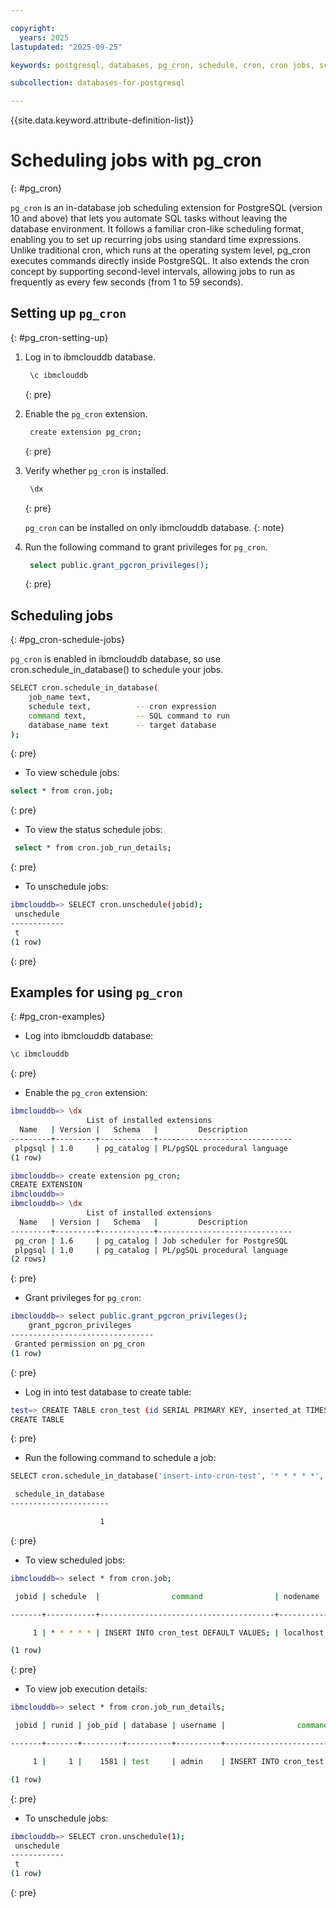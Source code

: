 ```yaml
---

copyright:
  years: 2025
lastupdated: "2025-09-25"

keywords: postgresql, databases, pg_cron, schedule, cron, cron jobs, schedule jobs, 

subcollection: databases-for-postgresql

---
```


{{site.data.keyword.attribute-definition-list}}

# Scheduling jobs with pg_cron
{: #pg_cron}

`pg_cron` is an in-database job scheduling extension for PostgreSQL (version 10 and above) that lets you automate SQL tasks without leaving the database environment. It follows a familiar cron-like scheduling format, enabling you to set up recurring jobs using standard time expressions. Unlike traditional cron, which runs at the operating system level, pg_cron executes commands directly inside PostgreSQL. It also extends the cron concept by supporting second-level intervals, allowing jobs to run as frequently as every few seconds (from 1 to 59 seconds).

## Setting up `pg_cron`
{: #pg_cron-setting-up}

1. Log in to ibmclouddb database.
   
    ```sh
     \c ibmclouddb
    ```
    {: pre}
   
3. Enable the `pg_cron` extension.
   
    ```sh
     create extension pg_cron;
    ```
    {: pre}
   
5. Verify whether `pg_cron` is installed.
   
    ```sh
     \dx
     ```
   {: pre}
   
    `pg_cron` can be installed on only ibmclouddb database.
   {: note}

7. Run the following command to grant privileges for `pg_cron`.

    ```sh
     select public.grant_pgcron_privileges();
    ```
    {: pre}
   
## Scheduling jobs
{: #pg_cron-schedule-jobs}

`pg_cron` is enabled in ibmclouddb database, so use cron.schedule_in_database() to schedule your jobs.

```sh
SELECT cron.schedule_in_database(
    job_name text,
    schedule text,          -- cron expression
    command text,           -- SQL command to run
    database_name text      -- target database
);
```
{: pre}

- To view schedule jobs:
  
```sh
select * from cron.job;
```
{: pre}

- To view the status schedule jobs:

```sh
 select * from cron.job_run_details;
```
{: pre}

- To unschedule jobs:

```sh
ibmclouddb=> SELECT cron.unschedule(jobid);
 unschedule
------------
 t
(1 row)
```
{: pre}

## Examples for using `pg_cron`
{: #pg_cron-examples}

- Log into ibmclouddb database:

```sh
\c ibmclouddb
```
{: pre}

- Enable the `pg_cron` extension:
  
```sh
ibmclouddb=> \dx
                 List of installed extensions
  Name   | Version |   Schema   |         Description
---------+---------+------------+------------------------------
 plpgsql | 1.0     | pg_catalog | PL/pgSQL procedural language
(1 row)

ibmclouddb=> create extension pg_cron;
CREATE EXTENSION
ibmclouddb=>
ibmclouddb=> \dx
                 List of installed extensions
  Name   | Version |   Schema   |         Description
---------+---------+------------+------------------------------
 pg_cron | 1.6     | pg_catalog | Job scheduler for PostgreSQL
 plpgsql | 1.0     | pg_catalog | PL/pgSQL procedural language
(2 rows)
```
{: pre}

- Grant privileges for `pg_cron`:
  
```sh
ibmclouddb=> select public.grant_pgcron_privileges();
    grant_pgcron_privileges
--------------------------------
 Granted permission on pg_cron
(1 row)
```
{: pre}

- Log in into test database to create table:
  
```sh
test=> CREATE TABLE cron_test (id SERIAL PRIMARY KEY, inserted_at TIMESTAMP DEFAULT now() );
CREATE TABLE
```
{: pre}

- Run the following command to schedule a job:
  
```sh
SELECT cron.schedule_in_database('insert-into-cron-test', '* * * * *', $$INSERT INTO cron_test DEFAULT VALUES;$$,'test');

 schedule_in_database
----------------------

                    1
```
{: pre}

- To view scheduled jobs:
  
```sh
ibmclouddb=> select * from cron.job;

 jobid | schedule  |                command                | nodename  | nodeport | database | username | active |        jobname

-------+-----------+---------------------------------------+-----------+----------+----------+----------+--------+-----------------------

     1 | * * * * * | INSERT INTO cron_test DEFAULT VALUES; | localhost |     5432 | test     | admin    | t      | insert-into-cron-test

(1 row)

```
{: pre}

- To view job execution details:

```sh
ibmclouddb=> select * from cron.job_run_details;

 jobid | runid | job_pid | database | username |                command                |  status   | return_message |          start_time           |           end_time

-------+-------+---------+----------+----------+---------------------------------------+-----------+----------------+-------------------------------+-------------------------------

     1 |     1 |    1581 | test     | admin    | INSERT INTO cron_test DEFAULT VALUES; | succeeded | INSERT 0 1     | 2025-08-10 16:21:00.010363+00 | 2025-08-10 16:21:00.026172+00

(1 row)
```
{: pre}

- To unschedule jobs:

```sh
ibmclouddb=> SELECT cron.unschedule(1);
 unschedule
------------
 t
(1 row)
```
{: pre}
